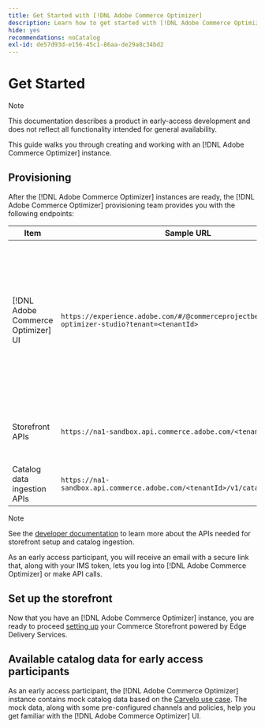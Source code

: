 ```yaml
---
title: Get Started with [!DNL Adobe Commerce Optimizer]
description: Learn how to get started with [!DNL Adobe Commerce Optimizer].
hide: yes
recommendations: noCatalog
exl-id: de57d93d-e156-45c1-86aa-de29a8c34bd2
---
```

# Get Started

>[!NOTE]
>
>This documentation describes a product in early-access development and does not reflect all functionality intended for general availability.

This guide walks you through creating and working with an [!DNL Adobe Commerce Optimizer] instance.

<!--Click the tabs below to see high-level workflow overviews for the following user types:

- Administrators
- Merchants
- Developers

>[!BEGINTABS]

>[!TAB Administrator and merchant workflow]

This diagram provides a high-level overview of how administrators and merchants access and manage [!DNL Adobe Commerce Optimizer] instances. See the [Adobe Admin Console Guide](https://helpx.adobe.com/enterprise/admin-guide.html) for more information about administrator workflows.

NEED DIAGRAM

>[!TAB Developer workflow]

This diagram provides a high-level overview of how developers create integrations for [!DNL Adobe Commerce Optimizer] using App Builder. See the [API documentation](https://developer.adobe.com/commerce/webapi/rest/) for more information.

NEED DIAGRAM

>[!ENDTABS]
-->

## Provisioning

After the [!DNL Adobe Commerce Optimizer] instances are ready, the [!DNL Adobe Commerce Optimizer] provisioning team provides you with the following endpoints:

|Item|Sample URL|Purpose|
|---|---|---|
|[!DNL Adobe Commerce Optimizer] UI|`https://experience.adobe.com/#/@commerceprojectbeacon/commerce-optimizer-studio?tenant=<tenantId>`|Access Commerce Optimizer UI for managing your catalog across:<br>1. Merchandising rules (Product Discovery, Product Recommendations).<br>2. Catalog Management (Channel and Policy creation).<br>3. Data Insights (View your catalog data ingestion status).|
|Storefront APIs|`https://na1-sandbox.api.commerce.adobe.com/<tenantId>/graphql`|Access the APIs needed to set up your Commerce storefront powered by Edge Delivery Services.|
|Catalog data ingestion APIs|`https://na1-sandbox.api.commerce.adobe.com/<tenantId>/v1/catalog/<entity>`|Access the APIs needed to ingest your catalog data.|

>[!NOTE]
>
>See the [developer documentation](https://developer-stage.adobe.com/commerce/services/composable-catalog/) to learn more about the APIs needed for storefront setup and catalog ingestion.

As an early access participant, you will receive an email with a secure link that, along with your IMS token, lets you log into [!DNL Adobe Commerce Optimizer] or make API calls.

## Set up the storefront

Now that you have an [!DNL Adobe Commerce Optimizer] instance, you are ready to proceed [setting up](./storefront.md) your Commerce Storefront powered by Edge Delivery Services.

## Available catalog data for early access participants

As an early access participant, the [!DNL Adobe Commerce Optimizer] instance contains mock catalog data based on the [Carvelo use case](./use-case/admin-use-case.md). The mock data, along with some pre-configured channels and policies, help you get familiar with the [!DNL Adobe Commerce Optimizer] UI.

<!--Ingest catalog data

By default, [!DNL Adobe Commerce Optimizer] instances do not include any product data.

See the [Ingestion API](https://developer-stage.adobe.com/commerce/services/composable-catalog/data-ingestion/using-the-api/) documentation to learn how you can import your catalog data into [!DNL Adobe Commerce Optimizer].

The catalog data that you ingest is visible in the [data insights](./insights-overview.md) page. Additionally, you can use the [Catalog](./catalog-overview.md) page to define the channels and policies.-->
